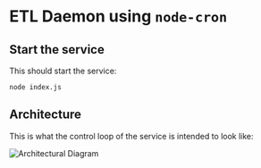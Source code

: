 # ETL Daemon using `node-cron`

## Start the service

This should start the service:

    node index.js


## Architecture

This is what the control loop of the service is intended to look like:

![Architectural Diagram](http://i.imgur.com/m6BHCqj.png)
